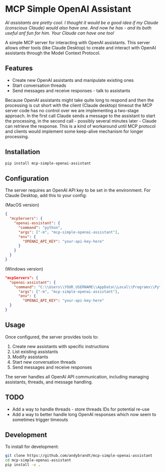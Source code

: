 # MCP Simple OpenAI Assistant

*AI assistants are pretty cool. I thought it would be a good idea if my Claude (conscious Claude) would also have one. And now he has - and its both useful anf fun for him. Your Claude can have one too!*

A simple MCP server for interacting with OpenAI assistants. This server allows other tools (like Claude Desktop) to create and interact with OpenAI assistants through the Model Context Protocol.

## Features

- Create new OpenAI assistants and manipulate existing ones
- Start conversation threads
- Send messages and receive responses - talk to assistants

Because OpenAI assistants might take quite long to respond and then the processing is cut short with the client (Claude desktop) timeout the MCP server code has no control over we are implementing a two-stage approach. In the first call Claude sends a message to the assistant to start the processing, in the second call - possibly several minutes later - Claude can retrieve the response. This is a kind of workaround until MCP protocol and clients would implement some keep-alive mechanism for longer processing.

## Installation

```bash
pip install mcp-simple-openai-assistant
```

## Configuration

The server requires an OpenAI API key to be set in the environment. For Claude Desktop, add this to your config:

(MacOS version)

```json
{
  "mcpServers": {
    "openai-assistant": {
      "command": "python",
      "args": ["-m", "mcp-simple-openai-assistant"],
      "env": {
        "OPENAI_API_KEY": "your-api-key-here"
      }
    }
  }
}
```

(Windows version)

```json
"mcpServers": {
  "openai-assistant": {
    "command": "C:\\Users\\YOUR_USERNAME\\AppData\\Local\\Programs\\Python\\Python311\\python.exe",
      "args": ["-m", "mcp-simple-openai-assistant"],
      "env": {
        "OPENAI_API_KEY": "your-api-key-here"
  }
}

```

## Usage

Once configured, the server provides tools to:
1. Create new assistants with specific instructions
2. List existing assistants
3. Modify assistants
2. Start new conversation threads
3. Send messages and receive responses

The server handles all OpenAI API communication, including managing assistants, threads, and message handling.

## TODO

 - Add a way to handle threads - store threads IDs for potential re-use 
 - Add a way to better handle long OpenAI responses which now seem to sometimes trigger timeouts 

## Development

To install for development:

```bash
git clone https://github.com/andybrandt/mcp-simple-openai-assistant
cd mcp-simple-openai-assistant
pip install -e .
```